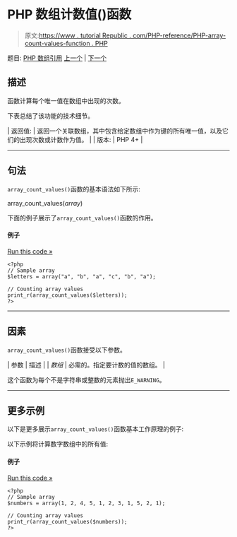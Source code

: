 # PHP 数组计数值()函数

> 原文:[https://www . tutorial Republic . com/PHP-reference/PHP-array-count-values-function . PHP](https://www.tutorialrepublic.com/php-reference/php-array-count-values-function.php)

题目: [PHP 数组引用](php-array-functions.php) [上一个](php-array-combine-function.php) | [下一个](php-array-diff-assoc-function.php)

## 描述

函数计算每个唯一值在数组中出现的次数。

下表总结了该功能的技术细节。

| 返回值: | 返回一个关联数组，其中包含给定数组中作为键的所有唯一值，以及它们的出现次数或计数作为值。 |
| 版本: | PHP 4+ |

* * *

## 句法

`array_count_values()`函数的基本语法如下所示:

array_count_values(*array*)

下面的例子展示了`array_count_values()`函数的作用。

#### 例子

[Run this code »](../codelab.php?topic=php&file=count-the-occurrences-of-each-distinct-value-in-an-array "Run this code to view the output")

```
<?php
// Sample array
$letters = array("a", "b", "a", "c", "b", "a");

// Counting array values
print_r(array_count_values($letters));
?>
```

* * *

## 因素

`array_count_values()`函数接受以下参数。

| 参数 | 描述 |
| *数组* | 必需的。指定要计数的值的数组。 |

这个函数为每个不是字符串或整数的元素抛出`E_WARNING`。

* * *

## 更多示例

以下是更多展示`array_count_values()`函数基本工作原理的例子:

以下示例将计算数字数组中的所有值:

#### 例子

[Run this code »](../codelab.php?topic=php&file=count-all-the-values-in-the-numbers-array "Run this code to view the output")

```
<?php
// Sample array
$numbers = array(1, 2, 4, 5, 1, 2, 3, 1, 5, 2, 1);

// Counting array values
print_r(array_count_values($numbers));
?>
```
